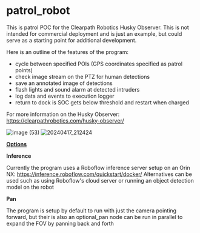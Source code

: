 # patrol_robot

This is patrol POC for the Clearpath Robotics Husky Observer. This is not intended for commercial deployment and is just an example, but could serve as a starting point for additional development.

Here is an outline of the features of the program:
- cycle between specified POIs (GPS coordinates specified as patrol points)
- check image stream on the PTZ for human detections
- save an annotated image of detections
- flash lights and sound alarm at detected intruders
- log data and events to execution logger
- return to dock is SOC gets below threshold and restart when charged

For more information on the Husky Observer: https://clearpathrobotics.com/husky-observer/

![image (53)](https://github.com/user-attachments/assets/54160a60-9311-4bc2-8ef1-fdf4700cff1b)
![20240417_212424](https://github.com/user-attachments/assets/4896be0f-7c0f-4290-8f7c-ff3793763020)

<ins> **Options** </ins>

**Inference**

Currently the program uses a Roboflow inference server setup on an Orin NX: https://inference.roboflow.com/quickstart/docker/
Alternatives can be used such as using Roboflow's cloud server or running an object detection model on the robot

**Pan**

The program is setup by default to run with just the camera pointing forward, but their is also an optional_pan node can be run in parallel to expand the FOV by panning back and forth


